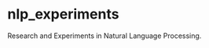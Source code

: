 nlp_experiments
==============================

Research and Experiments in Natural Language Processing.
